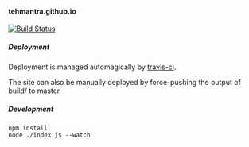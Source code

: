 #### tehmantra.github.io

[![Build Status](https://travis-ci.org/tehmantra/tehmantra.github.io.svg?branch=devel)](https://travis-ci.org/tehmantra/tehmantra.github.io)

##### Deployment
Deployment is managed automagically by [travis-ci](https://travis-ci.org/tehmantra/tehmantra.github.io).

The site can also be manually deployed by force-pushing the output of build/ to master


##### Development
```
npm install
node ./index.js --watch
```

